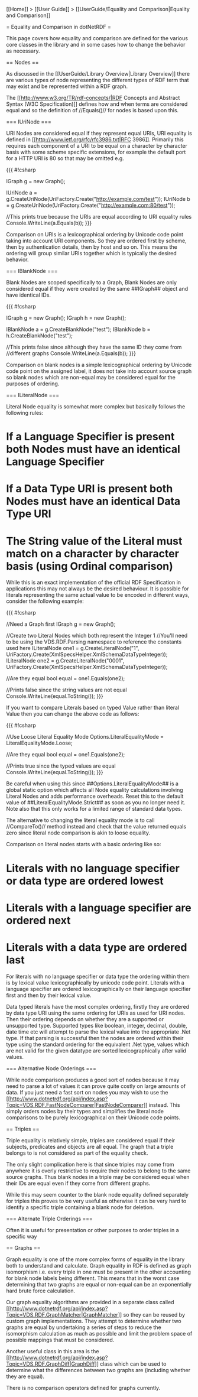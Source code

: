 [[Home]] > [[User Guide]] > [[UserGuide/Equality and Comparison|Equality and Comparison]]

= Equality and Comparison in dotNetRDF =

This page covers how equality and comparison are defined for the various core classes in the library and in some cases how to change the behavior as necessary.

== Nodes ==

As discussed in the [[UserGuide/Library Overview|Library Overview]] there are various types of node representing the different types of RDF term that may exist and be represented within a RDF graph.

The [[http://www.w3.org/TR/rdf-concepts/|RDF Concepts and Abstract Syntax (W3C Specification)]] defines how and when terms are considered equal and so the definition of //Equals()// for nodes is based upon this.

=== IUriNode ===

URI Nodes are considered equal if they represent equal URIs, URI equality is defined in [[http://www.ietf.org/rfc/rfc3986.txt|RFC 3986]].  Primarily this requires each component of a URI to be equal on a character by character basis with some scheme specific extensions, for example the default port for a HTTP URI is 80 so that may be omitted e.g.

{{{
#!csharp

IGraph g = new Graph();

IUriNode a = g.CreateUriNode(UriFactory.Create("http://example.com/test"));
IUriNode b = g.CreateUriNode(UriFactory.Create("http://example.com:80/test"));

//This prints true because the URIs are equal according to URI equality rules
Console.WriteLine(a.Equals(b));
}}}

Comparison on URIs is a lexicographical ordering by Unicode code point taking into account URI components.  So they are ordered first by scheme, then by authentication details, then by host and so on.  This means the ordering will group similar URIs together which is typically the desired behavior.

=== IBlankNode ===

Blank Nodes are scoped specifically to a Graph, Blank Nodes are only considered equal if they were created by the same ##IGraph## object and have identical IDs.

{{{
#!csharp

IGraph g = new Graph();
IGraph h = new Graph();

IBlankNode a = g.CreateBlankNode("test");
IBlankNode b = h.CreateBlankNode("test");

//This prints false since although they have the same ID they come from
//different graphs
Console.WriteLine(a.Equals(b));
}}}

Comparison on blank nodes is a simple lexicographical ordering by Unicode code point on the assigned label, it does not take into account source graph so blank nodes which are non-equal may be considered equal for the purposes of ordering.

=== ILiteralNode ===

Literal Node equality is somewhat more complex but basically follows the following rules:

# If a Language Specifier is present both Nodes must have an identical Language Specifier
# If a Data Type URI is present both Nodes must have an identical Data Type URI
# The String value of the Literal must match on a character by character basis (using Ordinal comparison)

While this is an exact implementation of the official RDF Specification in applications this may not always be the desired behaviour. It is possible for literals representing the same actual value to be encoded in different ways, consider the following example:

{{{
#!csharp

//Need a Graph first
IGraph g = new Graph();

//Create two Literal Nodes which both represent the Integer 1
//You'll need to be using the VDS.RDF.Parsing namespace to reference the constants used here
ILiteralNode one1 = g.CreateLiteralNode("1", UriFactory.Create(XmlSpecsHelper.XmlSchemaDataTypeInteger));
ILiteralNode one2 = g.CreateLiteralNode("0001", UriFactory.Create(XmlSpecsHelper.XmlSchemaDataTypeInteger));

//Are they equal
bool equal = one1.Equals(one2);

//Prints false since the string values are not equal
Console.WriteLine(equal.ToString());
}}}

If you want to compare Literals based on typed Value rather than literal Value then you can change the above code as follows:

{{{
#!csharp

//Use Loose Literal Equality Mode
Options.LiteralEqualityMode = LiteralEqualityMode.Loose;

//Are they equal
bool equal = one1.Equals(one2);

//Prints true since the typed values are equal
Console.WriteLine(equal.ToString());
}}}

Be careful when using this since ##Options.LiteralEqualityMode## is a global static option which affects all Node equality calculations involving Literal Nodes and adds performance overheads. Reset this to the default value of ##LiteralEqualityMode.Strict## as soon as you no longer need it. Note also that this only works for a limited range of standard data types.

The alternative to changing the literal equality mode is to call //CompareTo()// method instead and check that the value returned equals zero since literal node comparison is akin to loose equality.

Comparison on literal nodes starts with a basic ordering like so:

# Literals with no language specifier or data type are ordered lowest
# Literals with a language specifier are ordered next
# Literals with a data type are ordered last

For literals with no language specifier or data type the ordering within them is by lexical value lexicographically by unicode code point.  Literals with a language specifier are ordered lexicographically on their language specifier first and then by their lexical value.

Data typed literals have the most complex ordering, firstly they are ordered by data type URI using the same ordering for URIs as used for URI nodes.  Then their ordering depends on whether they are a supported or unsupported type.  Supported types like boolean, integer, decimal, double, date time etc will attempt to parse the lexical value into the appropriate .Net type.  If that parsing is successful then the nodes are ordered within their type using the standard ordering for the equivalent .Net type, values which are not valid for the given datatype are sorted lexicographically after valid values.

=== Alternative Node Orderings ===

While node comparison produces a good sort of nodes because it may need to parse a lot of values it can prove quite costly on large amounts of data.  If you just need a fast sort on nodes you may wish to use the [[http://www.dotnetrdf.org/api/index.asp?Topic=VDS.RDF.FastNodeComparer|FastNodeComparer]] instead.  This simply orders nodes by their types and simplifies the literal node comparisons to be purely lexicographical
on their Unicode code points.

== Triples ==

Triple equality is relatively simple, triples are considered equal if their subjects, predicates and objects are all equal.  The graph that a triple belongs to is not considered as part of the equality check.

The only slight complication here is that since triples may come from anywhere it is overly restrictive to require their nodes to belong to the same source graphs.  Thus blank nodes in a triple may be considered equal when their IDs are equal even if they come from different graphs.

While this may seem counter to the blank node equality defined separately for triples this proves to be very useful as otherwise it can be very hard to identify a specific triple containing a blank node for deletion.

=== Alternate Triple Orderings ===

Often it is useful for presentation or other purposes to order triples in a specific way

== Graphs ==

Graph equality is one of the more complex forms of equality in the library both to understand and calculate.  Graph equality in RDF is defined as graph isomorphism i.e. every triple in one must be present in the other accounting for blank node labels being different.  This means that in the worst case determining that two graphs are equal or non-equal can be an exponentially hard brute force calculation.

Our graph equality algorithms are provided in a separate class called [[http://www.dotnetrdf.org/api/index.asp?Topic=VDS.RDF.GraphMatcher|GraphMatcher]] so they can be reused by custom graph implementations.  They attempt to determine whether two graphs are equal by undertaking a series of steps to reduce the isomorphism calculation as much as possible and limit the problem space of possible mappings that must be considered.

Another useful class in this area is the [[http://www.dotnetrdf.org/api/index.asp?Topic=VDS.RDF.GraphDiff|GraphDiff]] class which can be used to determine what the differences between two graphs are (including whether they are equal).

There is no comparison operators defined for graphs currently.